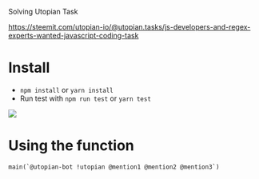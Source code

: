 
Solving Utopian Task

https://steemit.com/utopian-io/@utopian.tasks/js-developers-and-regex-experts-wanted-javascript-coding-task

# Install

- `npm install` or `yarn install`
- Run test with `npm run test` or `yarn test`


![](https://cdn.steemitimages.com/0x0/https://cdn.steemitimages.com/DQmd4hNjGrM7MR1NTH1b5kZeWnfaZm4GH5eVvvMgz77Hkpn/Screen%20Shot%202018-05-24%20at%209.22.25%20PM.png)

# Using the function

```
main(`@utopian-bot !utopian @mention1 @mention2 @mention3`)
```